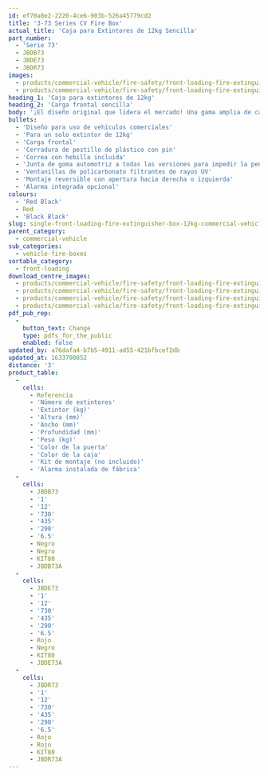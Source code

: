 ```yaml
---
id: ef70a0e2-2220-4ce6-903b-526a45779cd2
title: '3-73 Series CV Fire Box'
actual_title: 'Caja para Extintores de 12kg Sencilla'
part_number:
  - 'Serie 73'
  - JBDB73
  - JBDE73
  - JBDR73
images:
  - products/commercial-vehicle/fire-safety/front-loading-fire-extinguisher-boxes/73/images-lr/Product_Image_776x776_(518x518_focus_area)-JBDE73_01.jpg
  - products/commercial-vehicle/fire-safety/front-loading-fire-extinguisher-boxes/73/images-lr/Product_Image_776x776_(518x518_focus_area)-JBDE73_02.jpg
heading_1: 'Caja para extintores de 12kg'
heading_2: 'Carga frontal sencilla'
body: '¡El diseño original que lidera el mercado! Una gama amplia de cajas para extintores de carga frontal para rápido acceso en situación de emergencia.'
bullets:
  - 'Diseño para uso de vehículos comerciales'
  - 'Para un solo extintor de 12kg'
  - 'Carga frontal'
  - 'Cerradura de pestillo de plástico con pin'
  - 'Correa con hebilla incluida'
  - 'Junta de goma automotriz a todas las versiones para impedir la penetración de agua y polvo'
  - 'Ventanillas de policarbonato filtrantes de rayos UV'
  - 'Montaje reversible con apertura hacia derecha o izquierda'
  - 'Alarma integrada opcional'
colours:
  - 'Red Black'
  - Red
  - 'Black Black'
slug: single-front-loading-fire-extinguisher-box-12kg-commercial-vehicle
parent_category:
  - commercial-vehicle
sub_categories:
  - vehicle-fire-boxes
sortable_category:
  - front-loading
download_centre_images:
  - products/commercial-vehicle/fire-safety/front-loading-fire-extinguisher-boxes/73/images-hr/JBDE73_001.jpg
  - products/commercial-vehicle/fire-safety/front-loading-fire-extinguisher-boxes/73/images-hr/JBDE73_002.jpg
  - products/commercial-vehicle/fire-safety/front-loading-fire-extinguisher-boxes/73/images-hr/JBDE73_003.jpg
  - products/commercial-vehicle/fire-safety/front-loading-fire-extinguisher-boxes/73/images-hr/JBDE73_004.jpg
pdf_pub_rep:
  -
    button_text: Change
    type: pdfs_for_the_public
    enabled: false
updated_by: a76dafa4-b7b5-4911-ad55-421bfbcef2db
updated_at: 1633700852
distance: '3'
product_table:
  -
    cells:
      - Referencia
      - 'Número de extintores'
      - 'Extintor (kg)'
      - 'Altura (mm)'
      - 'Ancho (mm)'
      - 'Profundidad (mm)'
      - 'Peso (kg)'
      - 'Color de la puerta'
      - 'Color de la caja'
      - 'Kit de montaje (no incluido)'
      - 'Alarma instalada de fábrica'
  -
    cells:
      - JBDB73
      - '1'
      - '12'
      - '730'
      - '435'
      - '290'
      - '6.5'
      - Negro
      - Negro
      - KIT80
      - JBDB73A
  -
    cells:
      - JBDE73
      - '1'
      - '12'
      - '730'
      - '435'
      - '290'
      - '6.5'
      - Rojo
      - Negro
      - KIT80
      - JBDE73A
  -
    cells:
      - JBDR73
      - '1'
      - '12'
      - '730'
      - '435'
      - '290'
      - '6.5'
      - Rojo
      - Rojo
      - KIT80
      - JBDR73A
---
```

